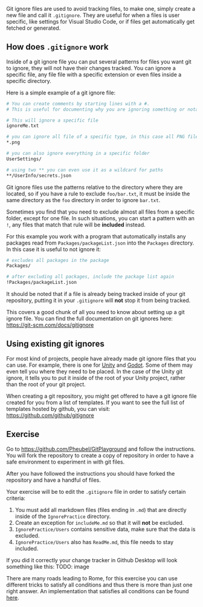 Git ignore files are used to avoid tracking files, to make one, simply create a new file and call it `.gitignore`. They are useful for when a files is user specific, like settings for Visual Studio Code, or if files get automatically get fetched or generated.

## How does `.gitignore` work
Inside of a git ignore file you can put several patterns for files you want git to ignore, they will not have their changes tracked. You can ignore a specific file, any file file with a specific extension or even files inside a specific directory.

Here is a simple example of a git ignore file:
```sh
# You can create comments by starting lines with a #.
# This is useful for documenting why you are ignoring something or notating a group.

# This will ignore a specific file
ignoreMe.txt

# you can ignore all file of a specific type, in this case all PNG files
*.png

# you can also ignore everything in a specific folder
UserSettings/

# using two ** you can even use it as a wildcard for paths
**/UserInfo/secrets.json
```

Git ignore files use the patterns relative to the directory where they are located, so if you have a rule to exclude `foo/bar.txt`, it must be inside the same directory as the `foo` directory in order to ignore `bar.txt`.

Sometimes you find that you need to exclude almost all files from a specific folder, except for one file. In such situations, you can start a pattern with an `!`, any files that match that rule will be **included** instead.

For this example you work with a program that automatically installs any packages read from `Packages/packageList.json` into the `Packages` directory. In this case it is useful to not ignore it:
```sh
# excludes all packages in the package
Packages/

# after excluding all packages, include the package list again
!Packages/packageList.json
```

It should be noted that if a file is already being tracked inside of your git repository, putting it in your `.gitignore` will **not** stop it from being tracked.

This covers a good chunk of all you need to know about setting up a git ignore file. 
You can find the full documentation on git ignores here: https://git-scm.com/docs/gitignore

## Using existing git ignores
For most kind of projects, people have already made git ignore files that you can use. For example, there is one for [Unity](https://github.com/github/gitignore/blob/main/Unity.gitignore) and [Godot](https://github.com/github/gitignore/blob/main/Unity.gitignore). Some of them may even tell you where they need to be placed. In the case of the Unity git ignore, it tells you to put it inside of the root of your Unity project, rather than the root of your git project.

When creating a git repository, you might get offered to have a git ignore file created for you from a list of templates. If you want to see the full list of templates hosted by github, you can visit: https://github.com/github/gitignore

## Exercise
Go to https://github.com/Pheubel/GitPlayground and follow the instructions. You will fork the repository to create a copy of repository in order to have a safe environment to experiment in with git files.

After you have followed the instructions you should have forked the repository and have a handful of files.

Your exercise will be to edit the `.gitignore` file in order to satisfy certain criteria:
1. You must add all markdown files (files ending in `.md`) that are directly inside of the `IgnorePractice` directory.
2. Create an exception for `includeMe.md` so that it will **not** be excluded.
3. `IgnorePractice/Users` contains sensitive data, make sure that the data is excluded.
4. `IgnorePractice/Users` also has `ReadMe.md`, this file needs to stay included.

If you did it correctly your change tracker in Github Desktop will look something like this:
TODO: image

There are many roads leading to Rome, for this exercise you can use different tricks to satisfy all conditions and thus there is more than just one right answer. An implementation that satisfies all conditions can be found [here](https://gist.github.com/Pheubel/6bb2747738a2268dbd23fb455c678f8f).